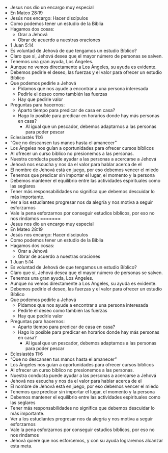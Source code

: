 
- Jesus nos dio un encargo muy especial
- En Mateo 28:19
- Jesús nos encargo: Hacer discípulos
- Como podemos tener un estudio de la Biblia
- Hagamos dos cosas:
	- Orar a Jehová
	- Obrar de acuerdo a nuestras oraciones
- 1 Juan 5:14
- Es voluntad de Jehová de que tengamos un estudio Bíblico?
- Claro que si, Jehová desea que el mayor número de personas se salven.
- Tenemos una gran ayuda, Los Ángeles.
- Aunque no vemos directamente a Los Ángeles, su ayuda es evidente.
- Debemos pedirle el deseo, las fuerzas y el valor para ofrecer un estudio Bíblico
- Que podemos pedirle a Jehová
	- Pidamos que nos ayude a encontrar a una persona interesada
	- Pedirle el deseo como también las fuerzas
	- Hay que pedirle valor
- Preguntas para hacernos:
	- Aparto tiempo para predicar de casa en casa?
	- Hago lo posible para predicar en horarios donde hay más personas en casa?
		- Al igual que un pescador, debemos adaptarnos a las personas para poder pescar
- Eclesiastés 11:6
- “Que no descansen tus manos hasta el amanecer”
- Los Ángeles nos guían a oportunidades para ofrecer cursos bíblicos
- Al ofrecer un curso bíblico no presionemos a las personas.
-  Nuestra conducta puede ayudar a las personas a acercarse a Jehová
- Jehová nos escucha y nos da el valor para hablar acerca de el
- El nombre de Jehová está en juego, por eso debemos vencer el miedo
- Tenemos que predicar sin importar el lugar, el momento y la persona
- Debemos mantener el equilibrio entre las actividades espirituales como las seglares
- Tener más responsabilidades no significa que debemos descuidar lo más importante.
- Ver a los estudiantes progresar nos da alegría y nos motiva a seguir esforzarnos
- Vale la pena esforzarnos por conseguir estudios bíblicos, por eso no nos rindamos
=======
- Jesus nos dio un encargo muy especial
- En Mateo 28:19
- Jesús nos encargo: Hacer discipulos
- Como podemos tener un estudio de la Biblia
- Hagamos dos cosas:
	- Orar a Jehová
	- Obrar de acuerdo a nuestras oraciones
- 1 Juan 5:14
- Es voluntad de Jehová de que tengamos un estudio Bíblico?
- Claro que si, Jehová desea que el mayor número de personas se salven.
- Tenemos una gran ayuda, Los Ángeles.
- Aunque no vemos directamente a Los Ángeles, su ayuda es evidente.
- Debemos pedirle el deseo, las fuerzas y el valor para ofrecer un estudio Bíblico
- Que podemos pedirle a Jehová
	- Pidamos que nos ayude a encontrar a una persona interesada
	- Pedirle el deseo como también las fuerzas
	- Hay que pedirle valor
- Preguntas para hacernos:
	- Aparto tiempo para predicar de casa en casa?
	- Hago lo posible para predicar en horarios donde hay más personas en casa?
		- Al igual que un pescador, debemos adaptarnos a las personas para poder pescar
- Eclesiastés 11:6
- “Que no descansen tus manos hasta el amanecer”
- Los Ángeles nos guían a oportunidades para ofrecer cursos bíblicos
- Al ofrecer un curso bíblico no presionemos a las personas.
-  Nuestra conducta puede ayudar a las personas a acercarse a Jehová
- Jehová nos escucha y nos da el valor para hablar acerca de el
- El nombre de Jehová está en juego, por eso debemos vencer el miedo
- Tenemos que predicar sin importar el lugar, el momento y la persona
- Debemos mantener el equilibrio entre las actividades espirituales como las seglares
- Tener más responsabilidades no significa que debemos descuidar lo más importante.
- Ver a los estudiantes progresar nos da alegría y nos motiva a seguir esforzarnos
- Vale la pena esforzarnos por conseguir estudios bíblicos, por eso no nos rindamos
- Jehová quiere que nos esforcemos, y con su ayuda lograremos alcanzar esta meta.